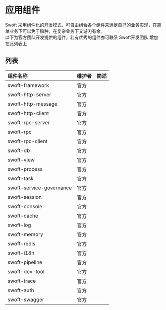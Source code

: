 # 应用组件
Swoft 采用组件化的开发模式，可自由组合各个组件来满足自己的业务实现，在简单业务下可以免于臃肿，在复杂业务下又游刃有余。  
以下为官方团队开发提供的组件，若有优秀的组件亦可联系 Swoft开发团队 增加在此列表上  

## 列表

组件名称 | 维护者 | 简述
:- | :- | :- |
swoft-framework | 官方 | 
swoft-http-server | 官方 | 
swoft-http-message | 官方 | 
swoft-http-client | 官方 | 
swoft-rpc-server | 官方 | 
swoft-rpc | 官方 | 
swoft-rpc-client | 官方 | 
swoft-db | 官方 | 
swoft-view | 官方 | 
swoft-process | 官方 | 
swoft-task | 官方 | 
swoft-service-governance | 官方 | 
swoft-session | 官方 | 
swoft-console | 官方 | 
swoft-cache | 官方 | 
swoft-log | 官方 | 
swoft-memory | 官方 | 
swoft-redis | 官方 | 
swoft-i18n | 官方 | 
swoft-pipeline | 官方 | 
swoft-dev-tool | 官方 | 
swoft-trace | 官方 | 
swoft-auth | 官方 | 
swoft-swagger | 官方 | 